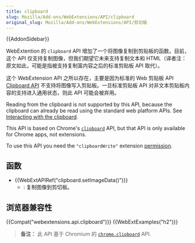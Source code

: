 ```yaml
---
title: clipboard
slug: Mozilla/Add-ons/WebExtensions/API/clipboard
original_slug: Mozilla/Add-ons/WebExtensions/API/剪切板
---
```


{{AddonSidebar}}

WebExtention 的 `clipboard` API 增加了一个将图像复制到剪贴板的函数。目前，这个 API 仅支持复制图像，但我们期望它未来支持复制文本和 HTML（译者注：原文如此，可能是指被支持复制富内容之后的标准剪贴板 API 取代）。

这个 WebExtension API 之所以存在，主要是因为标准的 Web 剪贴板 API [Clipboard API](/zh-CN/docs/Web/API/Clipboard_API) 不支持将图像写入剪贴板。一旦标准剪贴板 API 对非文本剪贴板内容的支持进入通用状态，则此 API 可能会被弃用。

Reading from the clipboard is not supported by this API, because the clipboard can already be read using the standard web platform APIs. See [Interacting with the clipboard](/zh-CN/Add-ons/WebExtensions/Interact_with_the_clipboard#Reading_from_the_clipboard).

This API is based on Chrome's [`clipboard`](https://developer.chrome.com/apps/clipboard) API, but that API is only available for Chrome apps, not extensions.

To use this API you need the `"clipboardWrite"` extension [permission](/zh-CN/docs/Mozilla/Add-ons/WebExtensions/manifest.json/permissions).

## 函数

- {{WebExtAPIRef("clipboard.setImageData()")}}
  - : 复制图像到剪切板。

## 浏览器兼容性

{{Compat("webextensions.api.clipboard")}} {{WebExtExamples("h2")}}

> **备注：** 此 API 基于 Chromium 的 [`chrome.clipboard`](https://developer.chrome.com/apps/clipboard) API.
